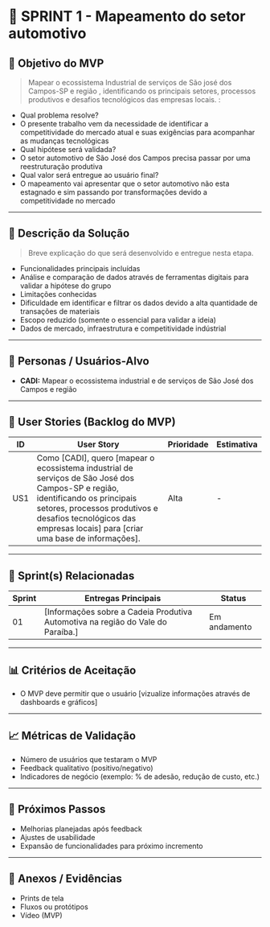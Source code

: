 # 📌 SPRINT 1 - Mapeamento do setor automotivo

## 🎯 Objetivo do MVP
> Mapear o ecossistema Industrial de serviços de São josé dos Campos-SP e região , identificando os principais setores, processos produtivos e desafios tecnológicos das empresas locais. :  
- Qual problema resolve?
- O presente trabalho vem da necessidade de identificar a competitividade do mercado atual e suas exigências para acompanhar as mudanças tecnológicas  
- Qual hipótese será validada?
- O setor automotivo de São José dos Campos precisa passar por uma reestruturação produtiva
- Qual valor será entregue ao usuário final?
-  O mapeamento vai apresentar que o setor automotivo não esta estagnado e sim passando por transformações devido a competitividade no mercado 
 
---

## 📝 Descrição da Solução
> Breve explicação do que será desenvolvido e entregue nesta etapa.  
- Funcionalidades principais incluídas
- Análise e comparação de dados através de ferramentas digitais para validar a hipótese do grupo   
- Limitações conhecidas
- Dificuldade em identificar e filtrar os dados devido a alta quantidade de transações de materiais  
- Escopo reduzido (somente o essencial para validar a ideia)
- Dados de mercado, infraestrutura e competitividade indústrial  

---

## 👥 Personas / Usuários-Alvo
- **CADI:** Mapear o ecossistema industrial e de serviços de São José dos Campos e região
    

---

## 🔑 User Stories (Backlog do MVP)
| ID  | User Story                                                                 | Prioridade | Estimativa |
|-----|-----------------------------------------------------------------------------|------------|------------|
| US1 | Como [CADI], quero [mapear o ecossistema industrial de serviços de São José dos Campos-SP e região, identificando os principais setores, processos produtivos e desafios tecnológicos das empresas locais] para [criar uma base de informações].| Alta  | - |


---

## 📅 Sprint(s) Relacionadas
| Sprint | Entregas Principais                          | Status   |
|--------|----------------------------------------------|----------|
| 01     | [Informações sobre a Cadeia Produtiva Automotiva na região do Vale do Paraíba.]                        | Em andamento|


---

## 📊 Critérios de Aceitação
- O MVP deve permitir que o usuário [vizualize informações através de dashboards e gráficos]  
  

---

## 📈 Métricas de Validação
- Número de usuários que testaram o MVP  
- Feedback qualitativo (positivo/negativo)  
- Indicadores de negócio (exemplo: % de adesão, redução de custo, etc.)  

---

## 🚀 Próximos Passos
- Melhorias planejadas após feedback  
- Ajustes de usabilidade  
- Expansão de funcionalidades para próximo incremento  

---

## 📂 Anexos / Evidências
- Prints de tela  
- Fluxos ou protótipos  
- Vídeo (MVP)  
